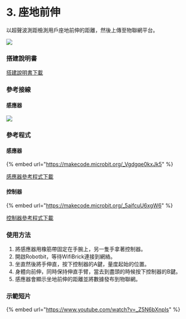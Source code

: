# 3. 座地前伸

以超聲波測距檢測用戶座地前伸的距離，然後上傳至物聯網平台。

![](https://kittenbothk.readthedocs.io/en/latest/\_images/sitandreach.png)

### 搭建說明書

[搭建說明書下載](https://github.com/kittenbothk/kittenbothk/raw/master/Kits/fitness/images/sitandreach.pdf)

### 參考接線

#### 感應器

![](https://kittenbothk.readthedocs.io/en/latest/\_images/pushup\_wire.png)

### 參考程式

#### 感應器

{% embed url="https://makecode.microbit.org/_Vgdgqe0kxJk5" %}

[感應器參考程式下載](https://makecode.microbit.org/\_Vgdgqe0kxJk5)

#### 控制器

{% embed url="https://makecode.microbit.org/_5aifcuU6xgW6" %}

[控制器參考程式下載](https://makecode.microbit.org/\_5aifcuU6xgW6)

### 使用方法

1. 將感應器用橡筋帶固定在手腕上，另一隻手拿著控制器。
2. 開啟Robotbit，等待WifiBrick連接到網絡。
3. 坐直然後將手伸直，按下控制器的A鍵，量度起始的位置。
4. 身體向前伸，同時保持伸直手臂，當去到盡頭的時候按下控制器的B鍵。
5. 感應器會顯示坐地前伸的距離並將數據發布到物聯網。

### 示範短片

{% embed url="https://www.youtube.com/watch?v=_Z5N6bXnpIs" %}
